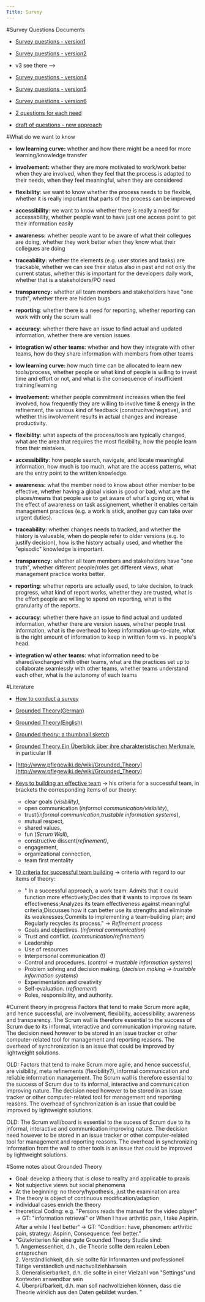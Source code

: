 ```yaml
---
Title: Survey
---
```


#Survey Questions Documents

-  [Survey questions - version1](http://scg.unibe.ch/wiki/projects/bachelorsprojects/Agility/Survey/surveyQuestionsv1)
-  [Survey questions - version2](http://scg.unibe.ch/wiki/projects/bachelorsprojects/Agility/Survey/v2)
-  v3 see there &mdash;>
-  [Survey questions - version4](http://scg.unibe.ch/wiki/projects/bachelorsprojects/Agility/Survey/v4)
-  [Survey questions - version5](http://scg.unibe.ch/wiki/projects/bachelorsprojects/Agility/Survey/surveyround1version5)
-  [Survey questions - version6](http://scg.unibe.ch/wiki/projects/bachelorsprojects/Agility/Survey/questionsv6)


-  [2 questions for each need](http://scg.unibe.ch/wiki/projects/bachelorsprojects/Agility/Survey/2questionseach)


-  [draft of questions - new approach](http://scg.unibe.ch/wiki/projects/bachelorsprojects/Agility/Survey/newApproach)

#What do we want to know

-  <b>low learning curve:</b> whether and how there might be a need for more learning/knowledge transfer
-  <b>involvement:</b> whether they are more motivated to work/work better when they are involved, when they feel that the process is adapted to their needs, when they feel meaningful, when they are considered
-  <b>flexibility</b>: we want to know whether the process needs to be flexible, whether it is really important that parts of the process can be improved
-  <b>accessibility</b>: we want to know whether there is really a need for accessability, whether people want to have just one access point to get their information easily
-  <b>awareness:</b> whether people want to be aware of what their collegues are doing, whether they work better when they know what their collegues are doing
-  <b>traceability:</b> whether the elements (e.g. user stories and tasks) are trackable, whether we can see their status also in past and not only the current status, whether this is important for the developers daily work, whether that is a stakeholders/PO need
-  <b>transparency:</b>  whether all team members and stakeholders have "one truth", whether there are hidden bugs 
-  <b>reporting</b>: whether there is a need for reporting, whether reporting can work with only the scrum wall
-  <b>accuracy</b>: whether there have an issue to find actual and updated information, whether there are version issues
-  <b>integration w/ other teams</b>: whether and how they integrate with other teams, how do they share information with members from other teams



-  <b>low learning curve:</b> how much time can be allocated to learn new tools/process, whether people or what kind of people is willing to invest time and effort or not, and what is the consequence of insufficient training/learning
-  <b>involvement:</b> whether people commitment increases when the feel involved, how frequently they are willing to involve time & energy in the refinement, the various kind of feedback (construcitve/negative), and whether this involvement results in actual changes and increase productivity. 
-  <b>flexibility</b>: what aspects of the process/tools are typically changed, what are the area that requires the most flexibility, how the people learn from their mistakes.
-  <b>accessibility</b>: how people search, navigate, and locate meaningful information, how much is too much, what are the access patterns, what are the entry point to the written knowledge. 
-  <b>awareness:</b> what the member need to know about other member to be effective, whether having a global vision is good or bad, what are the places/means that people use to get aware of what's going on, what is the effect of awareness on task assignement, whether it enables certain management practices (e.g. a work is stick, another guy can take over urgent duties).
-  <b>traceability:</b> whether changes needs to tracked, and whether the history is valueable, when do people refer to older versions (e.g. to justify decision), how is the history actually used, and whether the "episodic" knowledge is important.
-  <b>transparency:</b>  whether all team members and stakeholders have "one truth", whether different people/roles get different views, what management practice works better.
-  <b>reporting</b>: whether reports are actually used, to take decision, to track progress, what kind of report works, whether they are trusted, what is the effort people are willing to spend on reporting, what is the granularity of the reports.
-  <b>accuracy</b>: whether there have an issue to find actual and updated information, whether there are version issues, whether people trust information, what is the overhead to keep information up-to-date, what is the right amount of information to keep in written form vs. in people's head.
-  <b>integration w/ other teams</b>: what information need to be shared/exchanged with other teams, what are the practices set up to collaborate seamlessly with other teams, whether teams understand each other, what is the autonomy of each teams


#Literature

-  [How to conduct a survey](http://www.survey-analysis.com/ebook/How-to-conduct-a-survey.pdf)
-  [Grounded Theory(German)](http://de.wikipedia.org/wiki/Grounded_Theory)
-  [Grounded Theory(English)](http://en.wikipedia.org/wiki/Grounded_theory)
-  [Grounded theory: a thumbnail sketch](http://www.scu.edu.au/schools/gcm/ar/arp/grounded.html)
-  [Grounded Theory.Ein Überblick über ihre charakteristischen Merkmale](http://www.martin-dilger.de/science/grounded_theory.pdf), in particular III
-  [http://www.pflegewiki.de/wiki/Grounded_Theory](http://www.pflegewiki.de/wiki/Grounded_Theory)
-  [Keys to building an effective team](http://www.suite101.com/content/keys-to-building-an-effective-team-a74979) -> his criteria for a successful team, in brackets the corresponding items of our theory: 
	- clear goals (*visibility)*, 
	- open communication (*informal communication/visibility*), 
	- trust(*informal communication,trustable information systems*), 
	- mutual respect, 
	- shared values,
	- fun (*Scrum Wall*), 
	- constructive dissent(*refinement)*,
	- engagement, 
	- organizational connection, 
	- team first mentality

-  [10 criteria for successful team building](http://findarticles.com/p/articles/mi_m3257/is_n9_v45/ai_11289576/) -> criteria with regard to our items of theory:
	- " In a successful approach, a work team: Admits that it could function more effectively;Decides that it wants to improve its team effectiveness;Analyzes its team effectiveness against meaningful criteria;Discusses how it can better use its strengths and eliminate its weaknesses;Commits to implementing a team-building plan; and Regularly recycles its process." -> *Refinement process*
	- Goals and objectives. (*informal communication*)
	- Trust and conflict. (*communication/refinement*)
	- Leadership
	- Use of resources
	- Interpersonal communication (!)
	- Control and procedures. (*control -> trustable information systems*)
	- Problem solving and decision making. (*decision making -> trustable information systems*)
	- Experimentation and creativity
	- Self-evaluation. (*refinement*)
	- Roles, responsibility, and authority.


#Current theory in progress
Factors that tend to make Scrum more agile, and hence successful, are involvement, flexibility, accessibility, awareness and transparency. 
The Scrum wall is therefore essential to the success of Scrum due to its informal, interactive and communication improving nature. The decision need however to be stored in an issue tracker or other computer-related tool for management and reporting reasons. The overhead of synchronization is an issue that could be improved by lightweight solutions.

OLD:
Factors that tend to make Scrum more agile, and hence successful, are visibility, meta refinements (flexibility?), informal communication and reliable information management. 
The Scrum wall is therefore essential to the success of Scrum due to its informal, interactive and communication improving nature. The decision need however to be stored in an issue tracker or other computer-related tool for management and reporting reasons. The overhead of synchronization is an issue that could be improved by lightweight solutions.

OLD:
The Scrum wall/board is essential to the sucess of Scrum due to its informal, interactive and communication improving nature. The decision need however to be stored in an issue tracker or other computer-related tool for management and reporting reasons. The overhead in synchronizing information from the wall to other tools is an issue that could be improved by lightweight solutions.

#Some notes about Grounded Theory

-  Goal: develop a theory that is close to reality and applicable to praxis
-  Not subjective views but social phenomena
-  At the beginning: no theory/hypothesis, just the examination area
-  The theory is object of continuous modification/adaption
-  individual cases enrich the theory
-  theoretical Coding: e.g. "Persons reads the manual for the video player" -> GT: "information retrieval" or When I have arthritic pain, I take Aspirin. After a while I feel better“ -> GT: "Condition: have, phenomen: arthritic pain, strategy: Aspirin, Consequence: feel better."
- "Gütekriterien für eine gute Grounded Theory Studie sind: <br />1. Angemessenheit, d.h., die Theorie sollte dem realen Leben entsprechen<br />2. Verständlichkeit, d.h. sie sollte für Informanten und professionell Tätige verständlich und nachvollziehbarsein <br />3. Generalisierbarkeit, d.h. die sollte in einer Vielzahl von "Settings"und Kontexten anwendbar sein<br />4. Überprüfbarkeit, d.h. man soll nachvollziehen können, dass die Theorie wirklich aus den Daten gebildet wurden. "<br />
